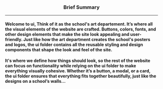 ### <div align="center">Brief Summary</div>
---

#### Welcome to __ui__, Think of it as the school's art departement. It’s where all the visual elements of the website are crafted. Buttons, colors, fonts, and other design elements that make the site look appealing and user-friendly. Just like how the art department creates the school's posters and logos, the ui folder contains all the reusable styling and design components that shape the look and feel of the site.

#### It's where we define how things should look, so the rest of the website can focus on functionality while relying on the ui folder to make everything visually cohesive. Whether it’s a button, a modal, or a card, the ui folder ensures that everything fits together beautifully, just like the designs on a school’s walls...